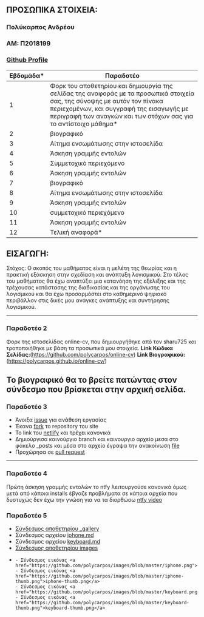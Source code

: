 ## ΠΡΟΣΩΠΙΚΑ ΣΤΟΙΧΕΙΑ:

### Πολύκαρπος Ανδρέου
### ΑΜ: Π2018199
### [Github Profile](https://github.com/polycarpos)

| Εβδομάδα* | Παραδοτέο |
| --- | --- |
| 1 | Φορκ του αποθετηρίου και δημιουργία της σελίδας της αναφοράς με τα προσωπικά στοιχεία σας, της σύνοψης με αυτόν τον πίνακα περιεχομένων, και συγγραφή της εισαγωγής με περιγραφή των αναγκών και των στόχων σας για το αντίστοιχο μάθημα* |
| 2 | βιογραφικό |
| 3 | Αίτημα ενσωμάτωσης στην ιστοσελίδα |
| 4 | Άσκηση γραμμής εντολών |
| 5 | Συμμετοχικό περιεχόμενο |
| 6 | Άσκηση γραμμής εντολών |
| 7 | βιογραφικό |
| 8 | Αίτημα ενσωμάτωσης στην ιστοσελίδα |
| 9 | Άσκηση γραμμής εντολών |
| 10 | συμμετοχικό περιεχόμενο |
| 11 | Άσκηση γραμμής εντολών |
| 12 | Τελική αναφορά* |
## <a name="P">ΕΙΣΑΓΩΓΗ:</a>
Στόχος: Ο σκοπός του μαθήματος είναι η μελέτη της θεωρίας και η πρακτική εξάσκηση στην σχεδίαση και ανάπτυξη λογισμικού. Στο τέλος του μαθήματος θα έχω αναπτύξει μια κατανόηση της εξέλιξης και της τρέχουσας κατάστασης της διαδικασίας και της οργάνωσης του λογισμικού και θα έχω προσαρμόστει στο καθημερινό ψηφιακό περιβάλλον στις δικές μου ανάγκες ανάπτυξης και συντήρησης λογισμικού.

---
### Παραδοτέο 2
Φορκ της ιστοσελίδας online-cv, που δημιουργήθηκε από τον sharu725 και τροποποιήθηκε με βάση τα προσωπικά μου στοιχεία.
**Link Κώδικα Σελίδας:**(https://github.com/polycarpos/online-cv)
**Link Βιογραφικού:** (https://polycarpos.github.io/online-cv/) 

Το βιογραφικό θα το βρείτε πατώντας στον σύνδεσμο που βρίσκεται στην αρχική σελίδα.
---
### Παραδοτέο 3
- Άνοιξα [issue](https://github.com/ioniodi/sitegr/issues/115) για ανάθεση εργασίας
- Έκανα [fork](https://github.com/polycarpos/sitegr) το repository του site
- To link του [netlify](https://sad-pasteur-d16a2a.netlify.app/posts/2020/11/27/dieukrinisi-akadimaikon-tautotiton/) και τρέχει κανονικά
- Δημιούργισα καινούργιο branch και καινουργιο αρχείο μεσα στο φάκελο _posts και μέσα στο αρχείο έγραψα την ανακοίνωση [file](https://github.com/polycarpos/sitegr/blob/2018199/all_collections/_posts/2020-11-28-dieukrinisi-akadimaikon-tautotiton.md)
- Προχώρησα σε [pull request](https://github.com/ioniodi/sitegr/pull/129) 
---
### Παραδοτέο 4
Πρώτη άσκηση γραμμής εντολών το ntfy λειτουργούσε κανονικά όμως μετά από κάποια installs έβγαζε προβλήματα σε κάποια αρχεία που δυστυχώς δεν έχω την γνώση για να τα διορθώσω 
[ntfy video](https://asciinema.org/a/399405) 
### Παραδοτέο 5
- <a href="https://github.com/polycarpos/_gallery">Σύνδεσμος αποθετηρίου _gallery</a>
- Σύνδεσμος αρχείου <a href="https://github.com/polycarpos/_gallery/blob/4796fe31833a6e31357d9528e7f5dfc5f1e31c7d/iphone.md">iphone.md</a>
- Σύνδεσμος αρχείου <a href="https://github.com/polycarpos/_gallery/blob/4796fe31833a6e31357d9528e7f5dfc5f1e31c7d/keyboard.md">keyboard.md</a>
- <a href="https://github.com/polycarpos/images">Σύνδεσμος αποθετηρίου images</a>
- 
      - Σύνδεσμος εικόνας <a href="https://github.com/polycarpos/images/blob/master/iphone.png">iphone.png</a>
      - Σύνδεσμος εικόνας <a href="https://github.com/polycarpos/images/blob/master/iphone-thumb.png">iphone-thumb.png</a>
      - Σύνδεσμος εικόνας <a href="https://github.com/polycarpos/images/blob/master/keyboard.png">keybaord.png</a>
      - Σύνδεσμος εικόνας <a href="https://github.com/polycarpos/images/blob/master/keyboard-thumb.png">keyboard-thumb.png</a>
